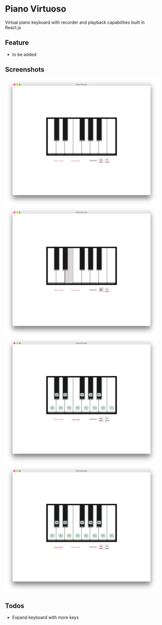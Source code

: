 # Piano Virtuoso

Virtual piano keyboard with recorder and playback capabilities built in React.js

## Feature
* to be added

## Screenshots

![base-view]
![recording]
![keys-display]
![notes-display]

[base-view]: ./screenshots/base-view.png
[recording]: ./screenshots/recording.png
[keys-display]: ./screenshots/keys-display.png
[notes-display]: ./screenshots/notes-display.png

## Todos
* Expand keyboard with more keys
